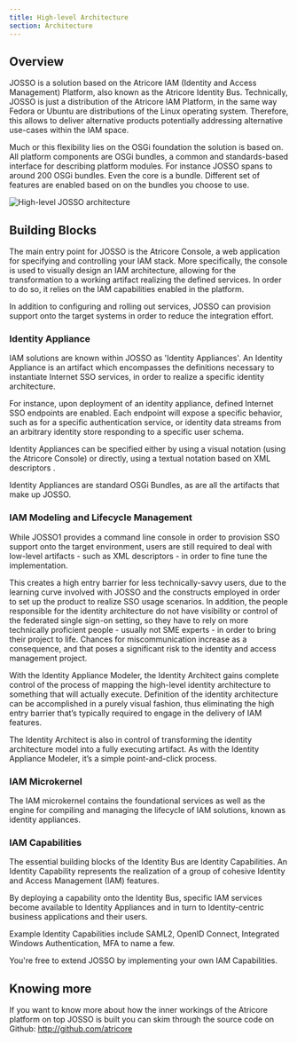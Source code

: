 ```yaml
---
title: High-level Architecture
section: Architecture
---
```


## Overview

JOSSO is a solution based on the Atricore IAM (Identity and Access Management) Platform, also known as the Atricore
Identity Bus. Technically, JOSSO is  just a distribution of the Atricore IAM Platform, in the same way Fedora or Ubuntu
are distributions of the Linux operating system. Therefore, this allows to deliver alternative products
potentially addressing alternative use-cases within the IAM space.

Much or this flexibility lies on the OSGi foundation the solution is based on. All platform components are OSGi bundles,
a common and standards-based interface for describing platform modules. For instance JOSSO spans to around 200
OSGi bundles. Even the core is a bundle. Different set of features are enabled based on on the bundles
you choose to use.

![High-level JOSSO architecture](assets/images/josso-architecture.png)

## Building Blocks

The main entry point for JOSSO is the Atricore Console, a web application for specifying and controlling your IAM stack.
More specifically, the console is used to visually design an IAM architecture, allowing for the transformation to a
working artifact realizing the defined services. In order to do so, it relies on the IAM capabilities enabled in the platform.

In addition to configuring and rolling out services, JOSSO can provision support onto the target systems in order to 
reduce the integration effort.

### Identity Appliance

IAM solutions are known within JOSSO as 'Identity Appliances'. An Identity Appliance is an artifact which
encompasses the definitions necessary to instantiate Internet SSO services, in order to realize a specific identity
architecture.

For instance, upon deployment of an identity appliance, defined Internet SSO endpoints are enabled. Each endpoint will
expose a specific behavior, such as for a specific authentication service, or identity data streams from an arbitrary
identity store responding to a specific user schema.

Identity Appliances can be specified either by using a visual notation (using the Atricore Console) or directly, using
a textual notation based on XML descriptors .

Identity Appliances are standard OSGi Bundles, as are all the artifacts that make up JOSSO. 

### IAM Modeling and Lifecycle Management

While JOSSO1 provides a command line console in order to provision SSO support onto the target environment, users are
still required to deal with low-level artifacts - such as XML descriptors - in order to fine tune the implementation.

This creates a high entry barrier for less technically-savvy users, due to the learning curve involved with JOSSO and
the constructs employed in order to set up the product to realize SSO usage scenarios. In addition, the people
responsible for the identity architecture do not have visibility or control of the federated single sign-on setting,
so they have to rely on more technically proficient people - usually not SME experts - in order to bring their project
to life. Chances for miscommunication increase as a consequence, and that poses a significant risk to the identity
and access management project.

With the Identity Appliance Modeler, the Identity Architect gains complete control of the process of mapping the
high-level identity architecture to something that will actually execute. Definition of the identity architecture can
be accomplished in a purely visual fashion, thus eliminating the high entry barrier that’s typically required to
engage in the delivery of IAM features.

The Identity Architect is also in control of transforming the identity architecture model into a fully executing
artifact. As with the Identity Appliance Modeler, it’s a simple point-and-click process.

### IAM Microkernel

The IAM microkernel contains the foundational services as well as the engine for compiling and managing the 
 lifecycle of IAM solutions, known as identity appliances. 

### IAM Capabilities

The essential building blocks of the Identity Bus are Identity Capabilities. An Identity Capability represents the
realization of a group of cohesive Identity and Access Management (IAM) features.

By deploying a capability onto the Identity Bus, specific IAM services become available to Identity Appliances and in
turn to Identity-centric business applications and their users.

Example Identity Capabilities include SAML2, OpenID Connect, Integrated Windows Authentication, MFA to name a few.

You're free to extend JOSSO by implementing your own IAM Capabilities.

## Knowing more

If you want to know more about how the inner workings of the Atricore platform on top JOSSO is built you can skim
through the source code on Github: http://github.com/atricore


